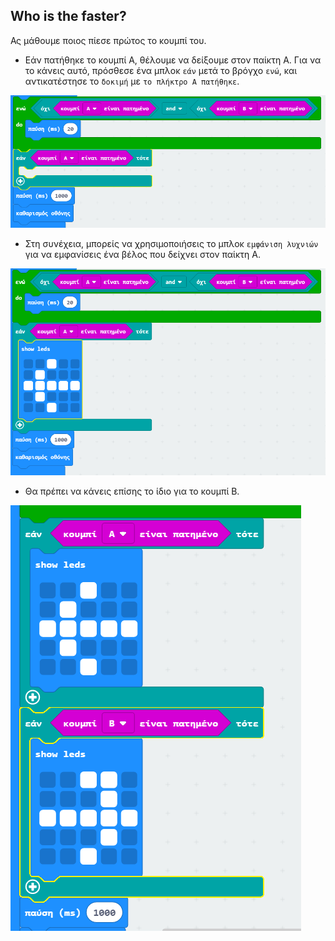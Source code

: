 ## Who is the faster?

Ας μάθουμε ποιος πίεσε πρώτος το κουμπί του.

+ Εάν πατήθηκε το κουμπί Α, θέλουμε να δείξουμε στον παίκτη Α. Για να το κάνεις αυτό, πρόσθεσε ένα μπλοκ `εάν` μετά το βρόγχο `ενώ`, και αντικατέστησε το `δοκιμή` με `το πλήκτρο A πατήθηκε`.

![στιγμιότυπο οθόνης](images/reaction-if-a.png)

+ Στη συνέχεια, μπορείς να χρησιμοποιήσεις το μπλοκ `εμφάνιση λυχνιών` για να εμφανίσεις ένα βέλος που δείχνει στον παίκτη Α.

![στιγμιότυπο οθόνης](images/reaction-if-a-show.png)

+ Θα πρέπει να κάνεις επίσης το ίδιο για το κουμπί Β.

![στιγμιότυπο οθόνης](images/reaction-if-b-show.png)